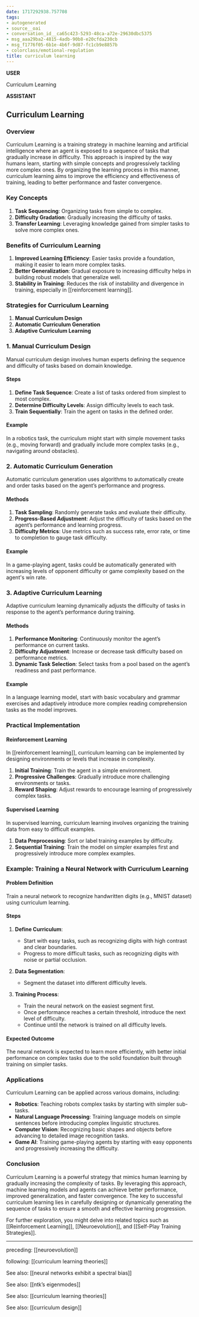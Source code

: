 ```yaml
---
date: 1717292938.757708
tags:
- autogenerated
- source__oai
- conversation_id__ca65c423-5293-48ca-a72e-29630dbc5375
- msg_aaa29ba2-4815-4adb-90b8-e20cfda230cb
- msg_f1776f05-6b1e-4b6f-9d87-fc1cb9e8857b
- colorclass/emotional-regulation
title: curriculum learning
---
```


**USER**

Curriculum Learning


**ASSISTANT**

## Curriculum Learning

### Overview

Curriculum Learning is a training strategy in machine learning and artificial intelligence where an agent is exposed to a sequence of tasks that gradually increase in difficulty. This approach is inspired by the way humans learn, starting with simple concepts and progressively tackling more complex ones. By organizing the learning process in this manner, curriculum learning aims to improve the efficiency and effectiveness of training, leading to better performance and faster convergence.

### Key Concepts

1. **Task Sequencing**: Organizing tasks from simple to complex.
2. **Difficulty Gradation**: Gradually increasing the difficulty of tasks.
3. **Transfer Learning**: Leveraging knowledge gained from simpler tasks to solve more complex ones.

### Benefits of Curriculum Learning

1. **Improved Learning Efficiency**: Easier tasks provide a foundation, making it easier to learn more complex tasks.
2. **Better Generalization**: Gradual exposure to increasing difficulty helps in building robust models that generalize well.
3. **Stability in Training**: Reduces the risk of instability and divergence in training, especially in [[reinforcement learning]].

### Strategies for Curriculum Learning

1. **Manual Curriculum Design**
2. **Automatic Curriculum Generation**
3. **Adaptive Curriculum Learning**

### 1. Manual Curriculum Design

Manual curriculum design involves human experts defining the sequence and difficulty of tasks based on domain knowledge.

#### Steps

1. **Define Task Sequence**: Create a list of tasks ordered from simplest to most complex.
2. **Determine Difficulty Levels**: Assign difficulty levels to each task.
3. **Train Sequentially**: Train the agent on tasks in the defined order.

#### Example

In a robotics task, the curriculum might start with simple movement tasks (e.g., moving forward) and gradually include more complex tasks (e.g., navigating around obstacles).

### 2. Automatic Curriculum Generation

Automatic curriculum generation uses algorithms to automatically create and order tasks based on the agent’s performance and progress.

#### Methods

1. **Task Sampling**: Randomly generate tasks and evaluate their difficulty.
2. **Progress-Based Adjustment**: Adjust the difficulty of tasks based on the agent’s performance and learning progress.
3. **Difficulty Metrics**: Use metrics such as success rate, error rate, or time to completion to gauge task difficulty.

#### Example

In a game-playing agent, tasks could be automatically generated with increasing levels of opponent difficulty or game complexity based on the agent's win rate.

### 3. Adaptive Curriculum Learning

Adaptive curriculum learning dynamically adjusts the difficulty of tasks in response to the agent’s performance during training.

#### Methods

1. **Performance Monitoring**: Continuously monitor the agent’s performance on current tasks.
2. **Difficulty Adjustment**: Increase or decrease task difficulty based on performance metrics.
3. **Dynamic Task Selection**: Select tasks from a pool based on the agent’s readiness and past performance.

#### Example

In a language learning model, start with basic vocabulary and grammar exercises and adaptively introduce more complex reading comprehension tasks as the model improves.

### Practical Implementation

#### Reinforcement Learning

In [[reinforcement learning]], curriculum learning can be implemented by designing environments or levels that increase in complexity.

1. **Initial Training**: Train the agent in a simple environment.
2. **Progressive Challenges**: Gradually introduce more challenging environments or tasks.
3. **Reward Shaping**: Adjust rewards to encourage learning of progressively complex tasks.

#### Supervised Learning

In supervised learning, curriculum learning involves organizing the training data from easy to difficult examples.

1. **Data Preprocessing**: Sort or label training examples by difficulty.
2. **Sequential Training**: Train the model on simpler examples first and progressively introduce more complex examples.

### Example: Training a Neural Network with Curriculum Learning

#### Problem Definition

Train a neural network to recognize handwritten digits (e.g., MNIST dataset) using curriculum learning.

#### Steps

1. **Define Curriculum**: 
   - Start with easy tasks, such as recognizing digits with high contrast and clear boundaries.
   - Progress to more difficult tasks, such as recognizing digits with noise or partial occlusion.

2. **Data Segmentation**: 
   - Segment the dataset into different difficulty levels.

3. **Training Process**:
   - Train the neural network on the easiest segment first.
   - Once performance reaches a certain threshold, introduce the next level of difficulty.
   - Continue until the network is trained on all difficulty levels.

#### Expected Outcome

The neural network is expected to learn more efficiently, with better initial performance on complex tasks due to the solid foundation built through training on simpler tasks.

### Applications

Curriculum Learning can be applied across various domains, including:

- **Robotics**: Teaching robots complex tasks by starting with simpler sub-tasks.
- **Natural Language Processing**: Training language models on simple sentences before introducing complex linguistic structures.
- **Computer Vision**: Recognizing basic shapes and objects before advancing to detailed image recognition tasks.
- **Game AI**: Training game-playing agents by starting with easy opponents and progressively increasing the difficulty.

### Conclusion

Curriculum Learning is a powerful strategy that mimics human learning by gradually increasing the complexity of tasks. By leveraging this approach, machine learning models and agents can achieve better performance, improved generalization, and faster convergence. The key to successful curriculum learning lies in carefully designing or dynamically generating the sequence of tasks to ensure a smooth and effective learning progression.

For further exploration, you might delve into related topics such as [[Reinforcement Learning]], [[Neuroevolution]], and [[Self-Play Training Strategies]].


---

preceding: [[neuroevolution]]  


following: [[curriculum learning theories]]

See also: [[neural networks exhibit a spectral bias]]


See also: [[ntk’s eigenmodes]]


See also: [[curriculum learning theories]]


See also: [[curriculum design]]